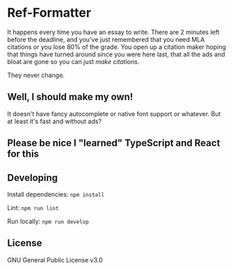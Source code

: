 # Ref-Formatter

It happens every time you have an essay to write. There are 2 minutes left before the deadline, and you've just remembered that you need MLA citations or you lose 80% of the grade. You open up a citation maker hoping that things have turned around since you were here last, that all the ads and bloat are gone so you can just _make citations_.

They never change.

## Well, I should make my own!
It doesn't have fancy autocomplete or native font support or whatever. But at least it's fast and without ads?

## Please be nice I "learned" TypeScript and React for this

## Developing
Install dependencies: `npm install`

Lint: `npm run lint`

Run locally: `npm run develop`

## License
GNU General Public License v3.0